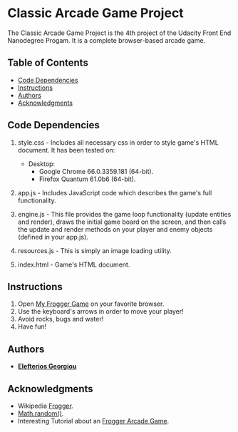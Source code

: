 # Classic Arcade Game Project

The Classic Arcade Game Project is the 4th project of the Udacity Front End Nanodegree Progam. 
It is a complete browser-based arcade game.

## Table of Contents

* [Code Dependencies](#code-dependencies)
* [Instructions](#instructions)
* [Authors](#authors)
* [Acknowledgments](#acknowledgments)

## Code Dependencies

1) style.css - Includes all necessary css in order to style game's HTML document.
   It has been tested on:
   * Desktop:
        * Google Chrome 66.0.3359.181 (64-bit).
        * Firefox Quantum 61.0b6 (64-bit).
   
2) app.js - Includes JavaScript code which describes the game's full functionality.

3) engine.js - This file provides the game loop functionality (update entities and render), draws the initial game board on the screen, and then calls the update and render methods on your player and enemy objects (defined in your app.js).

4) resources.js - This is simply an image loading utility.

5) index.html - Game's HTML document. 

## Instructions

1) Open [My Frogger Game](https://elgeorsk.github.io/FrontEndDev/2-WebProgrammingWithJavaScript/ArcadeGame/) on your favorite browser.
2) Use the keyboard's arrows in order to move your player!
3) Avoid rocks, bugs and water!
4) Have fun!

## Authors

* [**Elefterios Georgiou**](https://github.com/elgeorsk)

## Acknowledgments

* Wikipedia [Frogger](https://en.wikipedia.org/wiki/Frogger).
* [Math.random()](https://developer.mozilla.org/en-US/docs/Web/JavaScript/Reference/Global_Objects/Math/random).
* Interesting Tutorial about an [Frogger Arcade Game](https://sites.santarosa.k12.fl.us/nhs/teacher_pages/arringtonpages/docs/FroggerTutorial.pdf).